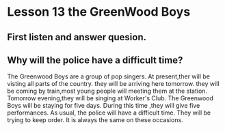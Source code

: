 # Lesson 13  the GreenWood Boys
## First listen and answer quesion.
## Why will the police have a difficult time?
The Greenwood Boys are a group of pop singers.
At present,ther will be visting all parts of the country. 
they will be arriving here tomorrow.
they will be coming by train,most young people will meeting them at the station. 
Tomorrow evening,they will be singing at Worker's Club. 
The Greenwood Boys will be staying for five days.
During this time ,they will give five performances.
As usual, the police will have a difficult time. 
They will be trying to keep order. 
It is always the same on these occasions. 
